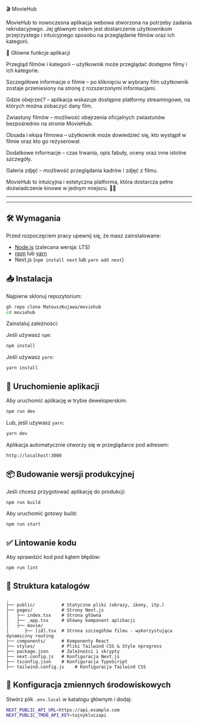 🎬 MovieHub

MovieHub to nowoczesna aplikacja webowa stworzona na potrzeby zadania rekrutacyjnego. Jej głównym celem jest dostarczenie użytkownikom przejrzystego i intuicyjnego sposobu na przeglądanie filmów oraz ich kategorii.

📌 Główne funkcje aplikacji

Przegląd filmów i kategorii – użytkownik może przeglądać dostępne filmy i ich kategorie.

Szczegółowe informacje o filmie – po kliknięciu w wybrany film użytkownik zostaje przeniesiony na stronę z rozszerzonymi informacjami.

Gdzie obejrzeć? – aplikacja wskazuje dostępne platformy streamingowe, na których można zobaczyć dany film.

Zwiastuny filmów – możliwość obejrzenia oficjalnych zwiastunów bezpośrednio na stronie MovieHub.

Obsada i ekipa filmowa – użytkownik może dowiedzieć się, kto wystąpił w filmie oraz kto go reżyserował.

Dodatkowe informacje – czas trwania, opis fabuły, oceny oraz inne istotne szczegóły.

Galeria zdjęć – możliwość przeglądania kadrów i zdjęć z filmu.

MovieHub to intuicyjna i estetyczna platforma, która dostarcza pełne doświadczenie kinowe w jednym miejscu. 🎥🍿

________________________________________________________________________________________________________________________________________________________
________________________________________________________________________________________________________________________________________________________

## 🛠 Wymagania

Przed rozpoczęciem pracy upewnij się, że masz zainstalowane:

- [Node.js](https://nodejs.org/) (zalecana wersja: LTS)
- [npm](https://www.npmjs.com/) lub [yarn](https://yarnpkg.com/)
- Next.js (`npm install next` lub `yarn add next`)

## 📥 Instalacja

Najpierw sklonuj repozytorium:

```sh
gh repo clone MateuszKujawa/moviehub
cd moviehub
```

Zainstaluj zależności:

Jeśli używasz `npm`:

```sh
npm install
```

Jeśli używasz `yarn`:

```sh
yarn install
```

## 🚀 Uruchomienie aplikacji

Aby uruchomić aplikację w trybie deweloperskim:

```sh
npm run dev
```

Lub, jeśli używasz `yarn`:

```sh
yarn dev
```

Aplikacja automatycznie otworzy się w przeglądarce pod adresem:

```
http://localhost:3000
```

## 📦 Budowanie wersji produkcyjnej

Jeśli chcesz przygotować aplikację do produkcji:

```sh
npm run build
```

Aby uruchomić gotowy build:

```sh
npm run start
```

## ✅ Lintowanie kodu

Aby sprawdzić kod pod kątem błędów:

```sh
npm run lint
```

## 📁 Struktura katalogów

```
.
├── public/          # Statyczne pliki (obrazy, ikony, itp.)
├── pages/           # Strony Next.js
│   ├── index.tsx    # Strona główna
│   ├── _app.tsx     # Główny komponent aplikacji
│   ├── movie/
|      ├── [id].tsx  # Strona szczegółów filmu - wykorzystująca dynamiczny routing
├── components/      # Komponenty React
├── styles/          # Pliki Tailwind CSS & Style nprogress
├── package.json     # Zależności i skrypty
├── next.config.js   # Konfiguracja Next.js
├── tsconfig.json    # Konfiguracja TypeScript
├── tailwind.config.js    # Konfiguracja Tailwind CSS
```

## 🔑 Konfiguracja zmiennych środowiskowych

Stwórz plik `.env.local` w katalogu głównym i dodaj:

```sh
NEXT_PUBLIC_API_URL=https://api.example.com
NEXT_PUBLIC_TMDB_API_KEY=tajnykluczapi
```
